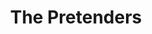 ---
title: "The Pretenders"
summary: "The Pretenders are a British-American rock band formed in March 1978. The original band consisted of founder and main songwriter Chrissie Hynde , James Honeyman-Scott , Pete Farndon and Martin Chambers . Following the deaths of Honeyman-Scott in 1982 and Farndon in 1983, the band experienced numerous personnel changes; Hynde has been the band's only consistent member.The band's hit songs include \"Kid\" , \"Brass in Pocket\" , \"Talk of the Town\" , \"Message of Love\" , \"My City Was Gone\" , \"Back on the Chain Gang\" , \"Middle of the Road\" , \"2000 Miles\" , \"Don't Get Me Wrong\" , \"My Baby\" and \"I'll Stand by You\" . The Pretenders were inducted into the Rock and Roll Hall of Fame in 2005."
slug: "the-pretenders"
image: "the-pretenders.jpg"
apple_music_artist_url: "https://music.apple.com/gb/artist/the-pretenders/689822143"
wikipedia_url: "https://en.wikipedia.org/wiki/The_Pretenders"
---